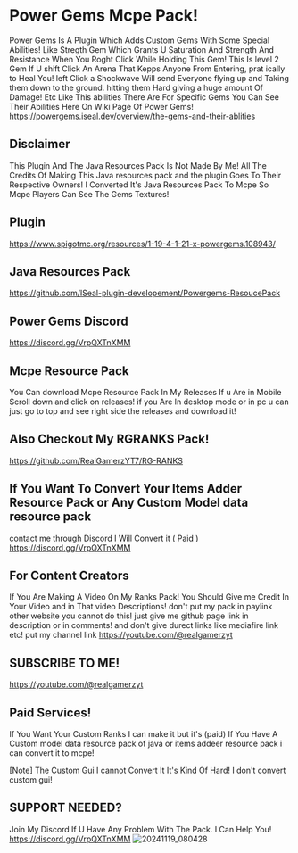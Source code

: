# Power Gems Mcpe Pack!
Power Gems Is A Plugin Which Adds Custom Gems With Some Special Abilities!
Like Stregth Gem Which Grants U Saturation And Strength And Resistance When You
Roght Click While Holding This Gem! This Is level 2 Gem If U shift Click An Arena That Kepps Anyone From Entering, prat ically to Heal You! left Click a Shockwave Will send Everyone flying up and Taking them down to the ground. hitting them Hard giving a huge amount Of Damage! Etc Like This abilities There Are For Specific Gems You Can See Their Abilities Here On Wiki Page Of Power Gems!
https://powergems.iseal.dev/overview/the-gems-and-their-ablities

## Disclaimer
This Plugin And The Java Resources Pack Is Not Made By Me!
All The Credits Of Making This Java resources pack and the plugin Goes To Their Respective Owners!
I Converted It's Java Resources Pack To Mcpe So Mcpe Players Can See The Gems Textures!

## Plugin 
https://www.spigotmc.org/resources/1-19-4-1-21-x-powergems.108943/

## Java Resources Pack
https://github.com/ISeal-plugin-developement/Powergems-ResoucePack

## Power Gems Discord
https://discord.gg/VrpQXTnXMM

## Mcpe Resource Pack 
You Can download Mcpe Resource Pack In My Releases If u Are in Mobile Scroll down
and click on releases!
if you Are In desktop mode or in pc u can just go to top and see right side the releases and download it!

## Also Checkout My RGRANKS Pack!
https://github.com/RealGamerzYT7/RG-RANKS
## If You Want To Convert Your Items Adder Resource Pack or Any Custom Model data resource pack
contact me through Discord I Will Convert it ( Paid )
https://discord.gg/VrpQXTnXMM

## For Content Creators
If You Are Making A Video On My Ranks Pack!
You Should Give me Credit In Your Video and in That video Descriptions!
don't put my pack in paylink other website you cannot do this!
just give me github page link in description or in comments!
and don't give durect links like mediafire link etc!
put my channel link
https://youtube.com/@realgamerzyt

## SUBSCRIBE TO ME!
https://youtube.com/@realgamerzyt

## Paid Services!
If You Want Your Custom Ranks I can make it but it's (paid)
If You Have A Custom model data resource pack of java or items addeer resource pack i can convert it to mcpe!

[Note] The Custom Gui I cannot Convert It It's Kind Of Hard! I don't convert custom gui!


## SUPPORT NEEDED?
Join My Discord If U Have Any Problem With The Pack. I Can Help You!
https://discord.gg/VrpQXTnXMM
![20241119_080428](https://github.com/user-attachments/assets/30014030-d107-482d-ad8b-9238aa19ed3f)

